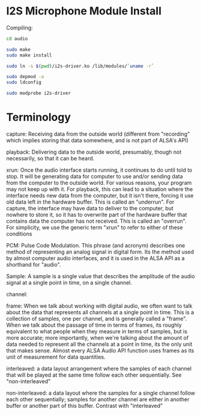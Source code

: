 # I2S Microphone Module Install
Compiling: 

```bash
cd audio

sudo make
sudo make install

sudo ln -s $(pwd)/i2s-driver.ko /lib/modules/`uname -r`

sudo depmod -a
sudo ldconfig

sudo modprobe i2s-driver
```

# Terminology
capture:
Receiving data from the outside world (different from "recording" which implies storing that data somewhere, and is not part of ALSA's API)

playback:
Delivering data to the outside world, presumably, though not necessarily, so that it can be heard.

xrun:
Once the audio interface starts running, it continues to do until told to stop. It will be generating data for computer to use and/or sending data from the computer to the outside world. For various reasons, your program may not keep up with it. For playback, this can lead to a situation where the interface needs new data from the computer, but it isn't there, forcing it use old data left in the hardware buffer. This is called an "underrun". For capture, the interface may have data to deliver to the computer, but nowhere to store it, so it has to overwrite part of the hardware buffer that contains data the computer has not received. This is called an "overrun". For simplicity, we use the generic term "xrun" to refer to either of these conditions

PCM:
Pulse Code Modulation. This phrase (and acronym) describes one method of representing an analog signal in digital form. Its the method used by almost computer audio interfaces, and it is used in the ALSA API as a shorthand for "audio".

Sample:
A sample is a single value that describes the amplitude of the audio signal at a single point in time, on a single channel.

channel:

frame:
When we talk about working with digital audio, we often want to talk about the data that represents all channels at a single point in time. This is a collection of samples, one per channel, and is generally called a "frame". When we talk about the passage of time in terms of frames, its roughly equivalent to what people when they measure in terms of samples, but is more accurate; more importantly, when we're talking about the amount of data needed to represent all the channels at a point in time, its the only unit that makes sense. Almost every ALSA Audio API function uses frames as its unit of measurement for data quantities.

interleaved:
a data layout arrangement where the samples of each channel that will be played at the same time follow each other sequentially. See "non-interleaved"

non-interleaved:
a data layout where the samples for a single channel follow each other sequentially; samples for another channel are either in another buffer or another part of this buffer. Contrast with "interleaved"
